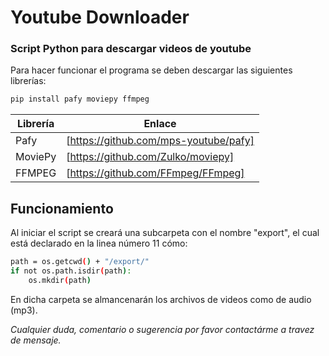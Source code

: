 # Youtube Downloader
### Script Python para descargar videos de youtube

Para hacer funcionar el programa se deben descargar las siguientes librerías:
```sh
pip install pafy moviepy ffmpeg
```
| Librería | Enlace |
| ------ | ------ |
|Pafy|[https://github.com/mps-youtube/pafy]|
|MoviePy|[https://github.com/Zulko/moviepy]|
|FFMPEG|[https://github.com/FFmpeg/FFmpeg]|

## Funcionamiento
Al iniciar el script se creará una subcarpeta con el nombre "export", el cual está declarado en la linea número 11 cómo:
```sh 
path = os.getcwd() + "/export/"
if not os.path.isdir(path):
    os.mkdir(path)
```
En dicha carpeta se almancenarán los archivos de videos como de audio (mp3).

_Cualquier duda, comentario o sugerencia por favor contactárme a travez de mensaje._
